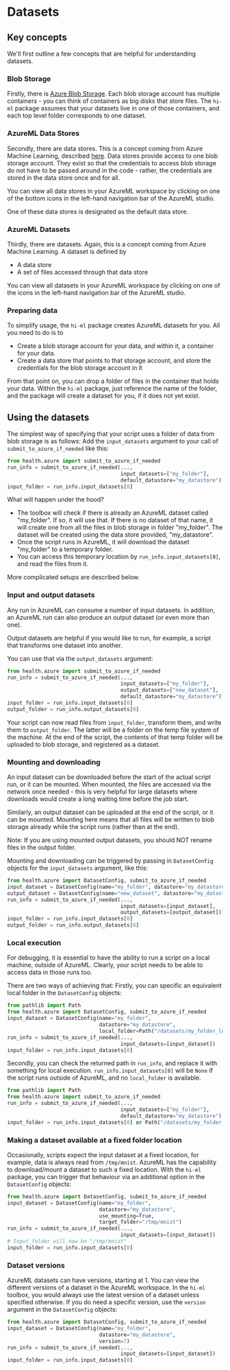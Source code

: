 # Datasets

## Key concepts
We'll first outline a few concepts that are helpful for understanding datasets.

### Blob Storage
Firstly, there is [Azure Blob Storage](https://docs.microsoft.com/en-us/azure/storage/blobs/storage-blobs-introduction).
Each blob storage account has multiple containers - you can think of containers as big disks that store files.
The `hi-ml` package assumes that your datasets live in one of those containers, and each top level folder corresponds
to one dataset.


### AzureML Data Stores
Secondly, there are data stores. This is a concept coming from Azure Machine Learning, described 
[here](https://docs.microsoft.com/en-us/azure/machine-learning/how-to-access-data). Data stores provide access to
one blob storage account. They exist so that the credentials to access blob storage do not have to be passed around
in the code - rather, the credentials are stored in the data store once and for all. 

You can view all data stores in your AzureML workspace by clicking on one of the bottom icons in the left-hand 
navigation bar of the AzureML studio.

One of these data stores is designated as the default data store.

### AzureML Datasets

Thirdly, there are datasets. Again, this is a concept coming from Azure Machine Learning. A dataset is defined by
* A data store
* A set of files accessed through that data store

You can view all datasets in your AzureML workspace by clicking on one of the icons in the left-hand 
navigation bar of the AzureML studio.

### Preparing data
To simplify usage, the `hi-ml` package creates AzureML datasets for you. All you need to do is to 
* Create a blob storage account for your data, and within it, a container for your data.
* Create a data store that points to that storage account, and store the credentials for the blob storage account in it

From that point on, you can drop a folder of files in the container that holds your data. Within the `hi-ml` package,
just reference the name of the folder, and the package will create a dataset for you, if it does not yet exist.

## Using the datasets

The simplest way of specifying that your script uses a folder of data from blob storage is as follows: Add the
`input_datasets` argument to your call of `submit_to_azure_if_needed` like this:
```python
from health.azure import submit_to_azure_if_needed
run_info = submit_to_azure_if_needed(...,
                                     input_datasets=["my_folder"],
                                     default_datastore="my_datastore")
input_folder = run_info.input_datasets[0]
```
What will happen under the hood?
* The toolbox will check if there is already an AzureML dataset called "my_folder". If so, it will use that. If there
is no dataset of that name, it will create one from all the files in blob storage in folder "my_folder". The dataset
will be created using the data store provided, "my_datastore".
* Once the script runs in AzureML, it will download the dataset "my_folder" to a temporary folder.
* You can access this temporary location by `run_info.input_datasets[0]`, and read the files from it. 

More complicated setups are described below.

### Input and output datasets

Any run in AzureML can consume a number of input datasets. In addition, an AzureML run can also produce an output
dataset (or even more than one).

Output datasets are helpful if you would like to run, for example, a script that transforms one dataset into another.

You can use that via the `output_datasets` argument:
```python
from health.azure import submit_to_azure_if_needed
run_info = submit_to_azure_if_needed(...,
                                     input_datasets=["my_folder"],
                                     output_datasets=["new_dataset"],
                                     default_datastore="my_datastore")
input_folder = run_info.input_datasets[0]
output_folder = run_info.output_datasets[0]
```
Your script can now read files from `input_folder`, transform them, and write them to `output_folder`. The latter
will be a folder on the temp file system of the machine. At the end of the script, the contents of that temp folder
will be uploaded to blob storage, and registered as a dataset. 

### Mounting and downloading
An input dataset can be downloaded before the start of the actual script run, or it can be mounted. When mounted,
the files are accessed via the network once needed - this is very helpful for large datasets where downloads would 
create a long waiting time before the job start.

Similarly, an output dataset can be uploaded at the end of the script, or it can be mounted. Mounting here means that
all files will be written to blob storage already while the script runs (rather than at the end).

Note: If you are using mounted output datasets, you should NOT rename files in the output folder.

Mounting and downloading can be triggered by passing in `DatasetConfig` objects for the `input_datasets` argument, 
like this:

```python
from health.azure import DatasetConfig, submit_to_azure_if_needed
input_dataset = DatasetConfig(name="my_folder", datastore="my_datastore", use_mounting=True)
output_dataset = DatasetConfig(name="new_dataset", datastore="my_datastore", use_mounting=True)
run_info = submit_to_azure_if_needed(...,
                                     input_datasets=[input_dataset],
                                     output_datasets=[output_dataset])
input_folder = run_info.input_datasets[0]
output_folder = run_info.output_datasets[0]
```

### Local execution
For debugging, it is essential to have the ability to run a script on a local machine, outside of AzureML.
Clearly, your script needs to be able to access data in those runs too. 

There are two ways of achieving that: Firstly, you can specific an equivalent local folder in the
`DatasetConfig` objects:
```python
from pathlib import Path
from health.azure import DatasetConfig, submit_to_azure_if_needed
input_dataset = DatasetConfig(name="my_folder", 
                              datastore="my_datastore",
                              local_folder=Path("/datasets/my_folder_local"))
run_info = submit_to_azure_if_needed(...,
                                     input_datasets=[input_dataset])
input_folder = run_info.input_datasets[0]
```

Secondly, you can check the returned path in `run_info`, and replace it with something for local execution. 
`run_info.input_datasets[0]` will be `None` if the script runs outside of AzureML, and no `local_folder` is available.
```python
from pathlib import Path
from health.azure import submit_to_azure_if_needed
run_info = submit_to_azure_if_needed(...,
                                     input_datasets=["my_folder"],
                                     default_datastore="my_datastore")
input_folder = run_info.input_datasets[0] or Path("/datasets/my_folder_local")
```


### Making a dataset available at a fixed folder location

Occasionally, scripts expect the input dataset at a fixed location, for example, data is always read from `/tmp/mnist`.
AzureML has the capability to download/mount a dataset to such a fixed location. With the `hi-ml` package, you can
trigger that behaviour via an additional option in the `DatasetConfig` objects:
```python
from health.azure import DatasetConfig, submit_to_azure_if_needed
input_dataset = DatasetConfig(name="my_folder", 
                              datastore="my_datastore", 
                              use_mounting=True,
                              target_folder="/tmp/mnist")
run_info = submit_to_azure_if_needed(...,
                                     input_datasets=[input_dataset])
# Input_folder will now be "/tmp/mnist"
input_folder = run_info.input_datasets[0]
```


### Dataset versions
AzureML datasets can have versions, starting at 1. You can view the different versions of a dataset in the AzureML 
workspace. In the `hi-ml` toolbox, you would always use the latest version of a dataset unless specified otherwise.
If you do need a specific version, use the `version` argument in the `DatasetConfig` objects:
```python
from health.azure import DatasetConfig, submit_to_azure_if_needed
input_dataset = DatasetConfig(name="my_folder", 
                              datastore="my_datastore",
                              version=7)
run_info = submit_to_azure_if_needed(...,
                                     input_datasets=[input_dataset])
input_folder = run_info.input_datasets[0]
```
